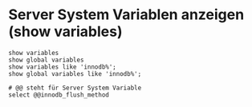 # Server System Variablen anzeigen (show variables) 

```
show variables 
show global variables 
show variables like 'innodb%';
show global variables like 'innodb%';
```

```
# @@ steht für Server System Variable
select @@innodb_flush_method 
```

